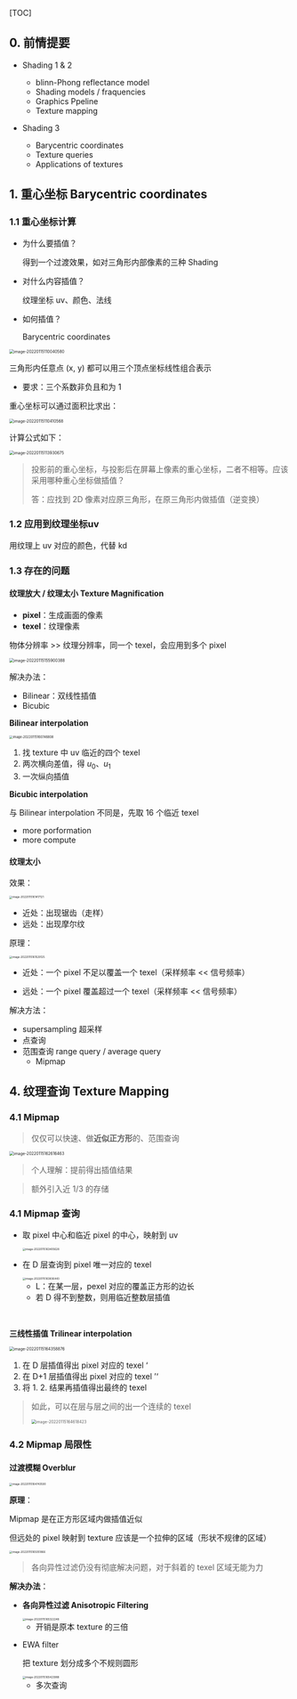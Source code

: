 [TOC]



## 0. 前情提要

+ Shading 1 & 2
  + blinn-Phong reflectance model
  + Shading models / fraquencies
  + Graphics Ppeline
  + Texture mapping



+ Shading 3
  + Barycentric coordinates
  + Texture queries
  + Applications of textures





## 1. 重心坐标 Barycentric coordinates



### 1.1 重心坐标计算

+ 为什么要插值？

  得到一个过渡效果，如对三角形内部像素的三种 Shading

+ 对什么内容插值？

  纹理坐标 uv、颜色、法线

+ 如何插值？

  Barycentric coordinates



<img src="https://www.qiniu.cregskin.com/202201151100607.png" alt="image-20220115110040580" style="zoom:50%;" />

三角形内任意点 (x, y) 都可以用三个顶点坐标线性组合表示

+ 要求：三个系数非负且和为 1



重心坐标可以通过面积比求出：

<img src="https://www.qiniu.cregskin.com/202201151104600.png" alt="image-20220115110410568" style="zoom:50%;" />

计算公式如下：

<img src="https://www.qiniu.cregskin.com/202201151139705.png" alt="image-20220115113930675" style="zoom:50%;" />



> 投影前的重心坐标，与投影后在屏幕上像素的重心坐标，二者不相等。应该采用哪种重心坐标做插值？
>
> 答：应找到 2D 像素对应原三角形，在原三角形内做插值（逆变换）



### 1.2 应用到纹理坐标uv

用纹理上 uv 对应的颜色，代替 kd





### 1.3 存在的问题

#### 纹理放大 / 纹理太小 Texture Magnification

+ **pixel**：生成画面的像素
+ **texel**：纹理像素

物体分辨率 >> 纹理分辨率，同一个 texel，会应用到多个 pixel

<img src="https://www.qiniu.cregskin.com/202201151559418.png" alt="image-20220115155900388" style="zoom:50%;" />

解决办法：

+ Bilinear：双线性插值
+ Bicubic 



**Bilinear interpolation**

<img src="https://www.qiniu.cregskin.com/202201151607837.png" alt="image-20220115160746808" style="zoom:40%;" />

1. 找 texture 中 uv 临近的四个 texel
2. 两次横向差值，得 $u_0、u_1$
3. 一次纵向插值



**Bicubic interpolation**

与 Bilinear interpolation 不同是，先取 16 个临近 texel

+ more porformation
+ more compute





#### 纹理太小

效果：

<img src="https://www.qiniu.cregskin.com/202201151614156.png" alt="image-20220115161417121" style="zoom:33%;" />

+ 近处：出现锯齿（走样）
+ 远处：出现摩尔纹



原理：

<img src="https://www.qiniu.cregskin.com/202201151615167.png" alt="image-20220115161529125" style="zoom:33%;" />

+ 近处：一个 pixel 不足以覆盖一个 texel（采样频率 << 信号频率）

+ 远处：一个 pixel 覆盖超过一个 texel（采样频率 << 信号频率）



解决方法：

+ supersampling 超采样
+ 点查询
+ 范围查询 range query / average query
  + Mipmap



## 4. 纹理查询 Texture Mapping

### 4.1 Mipmap

> 仅仅可以快速、做**近似正方形**的、范围查询

<img src="https://www.qiniu.cregskin.com/202201151626497.png" alt="image-20220115162616463" style="zoom: 50%;" />

> 个人理解：提前得出插值结果

> 额外引入近 1/3 的存储



### 4.1 Mipmap 查询

+ 取 pixel 中心和临近 pixel 的中心，映射到 uv

  <img src="https://www.qiniu.cregskin.com/202201151634661.png" alt="image-20220115163405628" style="zoom: 33%;" />

+ 在 D 层查询到 pixel 唯一对应的 texel

  <img src="https://www.qiniu.cregskin.com/202201151638486.png" alt="image-20220115163836443" style="zoom:33%;" />

  + L：在某一层，pexel 对应的覆盖正方形的边长
  + 若 D 得不到整数，则用临近整数层插值

​	

**三线性插值 Trilinear interpolation**

<img src="https://www.qiniu.cregskin.com/202201151643915.png" alt="image-20220115164358876" style="zoom:50%;" />

1. 在 D 层插值得出 pixel 对应的 texel ‘
2. 在 D+1 层插值得出 pixel 对应的 texel ’‘
3. 将 1. 2. 结果再插值得出最终的 texel

> 如此，可以在层与层之间的出一个连续的 texel
>
> <img src="https://www.qiniu.cregskin.com/202201151646456.png" alt="image-20220115164618423" style="zoom:50%;" />



### 4.2 Mipmap 局限性

#### 过渡模糊 Overblur

<img src="https://www.qiniu.cregskin.com/202201151647625.png" alt="image-20220115164743590" style="zoom:33%;" />

**原理**：

Mipmap 是在正方形区域内做插值近似

但远处的 pixel 映射到 texture 应该是一个拉伸的区域（形状不规律的区域）

<img src="https://www.qiniu.cregskin.com/202201151650899.png" alt="image-20220115165051866" style="zoom:33%;" />

> 各向异性过滤仍没有彻底解决问题，对于斜着的 texel 区域无能为力

**解决办法**：

+ **各向异性过滤 Anisotropic Filtering**

  <img src="https://www.qiniu.cregskin.com/202201151653278.png" alt="image-20220115165322248" style="zoom: 33%;" />

  + 开销是原本 texture 的三倍

+ EWA filter

  把 texture 划分成多个不规则圆形

  <img src="https://www.qiniu.cregskin.com/202201151654025.png" alt="image-20220115165423988" style="zoom: 33%;" />

  + 多次查询 







